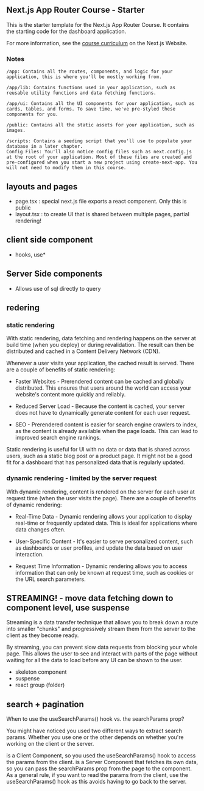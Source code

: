 ## Next.js App Router Course - Starter

This is the starter template for the Next.js App Router Course. It contains the starting code for the dashboard application.

For more information, see the [course curriculum](https://nextjs.org/learn) on the Next.js Website.

### Notes

```
/app: Contains all the routes, components, and logic for your application, this is where you'll be mostly working from.

/app/lib: Contains functions used in your application, such as reusable utility functions and data fetching functions.

/app/ui: Contains all the UI components for your application, such as cards, tables, and forms. To save time, we've pre-styled these components for you.

/public: Contains all the static assets for your application, such as images.

/scripts: Contains a seeding script that you'll use to populate your database in a later chapter.
Config Files: You'll also notice config files such as next.config.js at the root of your application. Most of these files are created and pre-configured when you start a new project using create-next-app. You will not need to modify them in this course.
```

## layouts and pages

- page.tsx : special next.js file exports a react component. Only this is public
- layout.tsx : to create UI that is shared between multiple pages, partial rendering!

## client side component

- hooks, use\*

## Server Side components

- Allows use of sql directly to query

## redering

### static rendering

With static rendering, data fetching and rendering happens on the server at build time (when you deploy) or during revalidation. The result can then be distributed and cached in a Content Delivery Network (CDN).

Whenever a user visits your application, the cached result is served. There are a couple of benefits of static rendering:

- Faster Websites - Prerendered content can be cached and globally distributed. This ensures that users around the world can access your website's content more quickly and reliably.

- Reduced Server Load - Because the content is cached, your server does not have to dynamically generate content for each user request.

- SEO - Prerendered content is easier for search engine crawlers to index, as the content is already available when the page loads. This can lead to improved search engine rankings.

Static rendering is useful for UI with no data or data that is shared across users, such as a static blog post or a product page. It might not be a good fit for a dashboard that has personalized data that is regularly updated.

### dynamic rendering - limited by the server request

With dynamic rendering, content is rendered on the server for each user at request time (when the user visits the page). There are a couple of benefits of dynamic rendering:

- Real-Time Data - Dynamic rendering allows your application to display real-time or frequently updated data. This is ideal for applications where data changes often.

- User-Specific Content - It's easier to serve personalized content, such as dashboards or user profiles, and update the data based on user interaction.

- Request Time Information - Dynamic rendering allows you to access information that can only be known at request time, such as cookies or the URL search parameters.

## STREAMING! - move data fetching down to component level, use suspense

Streaming is a data transfer technique that allows you to break down a route into smaller "chunks" and progressively stream them from the server to the client as they become ready.

By streaming, you can prevent slow data requests from blocking your whole page. This allows the user to see and interact with parts of the page without waiting for all the data to load before any UI can be shown to the user.

- skeleton component
- suspense
- react group (folder)

## search + pagination
When to use the useSearchParams() hook vs. the searchParams prop?

You might have noticed you used two different ways to extract search params. Whether you use one or the other depends on whether you're working on the client or the server.

<Search> is a Client Component, so you used the useSearchParams() hook to access the params from the client.
<Table> is a Server Component that fetches its own data, so you can pass the searchParams prop from the page to the component.
As a general rule, if you want to read the params from the client, use the useSearchParams() hook as this avoids having to go back to the server.
